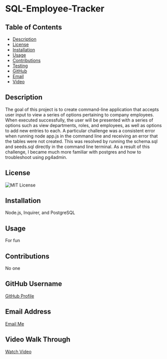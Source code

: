 # SQL-Employee-Tracker


## Table of Contents
- [Description](#description)
- [License](#license)
- [Installation](#installation)
- [Usage](#usage)
- [Contributions](#contributions)
- [Testing](#testing)
- [GitHub](#github-username)
- [Email](#email-address)
- [Video](#video-walk-through)

## Description
The goal of this project is to create command-line application that accepts user input to view a series of options pertaining to company employees. When executed successfully, the user will be presented with a series of options such as view departments, roles, and employees, as well as options to add new entries to each.
A particular challenge was a consistent error when running node app.js in the command line and receiving an error that the tables were not created. This was resolved by running the schema.sql and seeds.sql directly in the command line terminal. 
As a result of this challenge, I became much more familiar with postgres and how to troubleshoot using pg4admin.

## License
![MIT License](https://img.shields.io/badge/License-MIT-yellow.svg)

## Installation
Node.js, Inquirer, and PostgreSQL 

## Usage
For fun

## Contributions
No one

## GitHub Username
[GitHub Profile](https://github.com/Jessica-Lee1424)

## Email Address
[Email Me](mailto:jgonnella@test.mail)

## Video Walk Through
[Watch Video](https://drive.google.com/file/d/1CSepXkdsRLMXCCd4zhGMjCr7J-_9y_cy/view)

